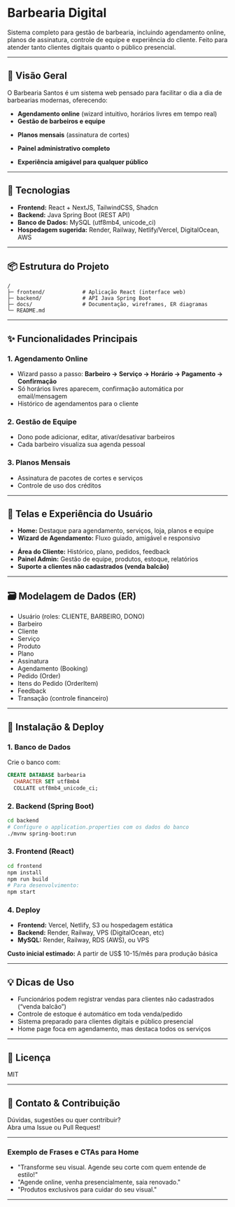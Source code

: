 # Barbearia Digital

Sistema completo para gestão de barbearia, incluindo agendamento online, planos de assinatura, controle de equipe e experiência do cliente. Feito para atender tanto clientes digitais quanto o público presencial.

---

## 🚀 Visão Geral

O Barbearia Santos é um sistema web pensado para facilitar o dia a dia de barbearias modernas, oferecendo:

- **Agendamento online** (wizard intuitivo, horários livres em tempo real)
- **Gestão de barbeiros e equipe**
<!-- - **Loja de produtos** (consumo local ou retirada) -->
- **Planos mensais** (assinatura de cortes)
<!-- - **Controle de estoque e pedidos** -->
<!-- - **Fluxo presencial** (venda para clientes avulsos sem cadastro) -->
- **Painel administrativo completo**
<!-- - **Gestão financeira e relatórios** -->
- **Experiência amigável para qualquer público**

---

## 🧩 Tecnologias

- **Frontend:** React + NextJS, TailwindCSS, Shadcn
- **Backend:** Java Spring Boot (REST API)
- **Banco de Dados:** MySQL (utf8mb4, unicode_ci)
- **Hospedagem sugerida:** Render, Railway, Netlify/Vercel, DigitalOcean, AWS

---

## 📦 Estrutura do Projeto

```
/
├─ frontend/            # Aplicação React (interface web)
├─ backend/             # API Java Spring Boot
├─ docs/                # Documentação, wireframes, ER diagramas
└─ README.md
```

---

## ✨ Funcionalidades Principais

### 1. Agendamento Online
- Wizard passo a passo: **Barbeiro → Serviço → Horário → Pagamento → Confirmação**
- Só horários livres aparecem, confirmação automática por email/mensagem
- Histórico de agendamentos para o cliente

### 2. Gestão de Equipe
- Dono pode adicionar, editar, ativar/desativar barbeiros
- Cada barbeiro visualiza sua agenda pessoal

<!-- ### 3. Loja de Produtos
- Venda de produtos para consumo local ou retirada
- Controle de estoque automático
- Pedidos podem ser feitos por clientes cadastrados ou presencialmente na barbearia -->

### 3. Planos Mensais
- Assinatura de pacotes de cortes e serviços
- Controle de uso dos créditos

<!-- ### 5. Controle Financeiro
- Relatórios de faturamento, comissão de barbeiros, controle de despesas -->

<!-- ### 6. Fluxo Presencial (Venda rápida)
- Funcionário registra venda para cliente avulso (sem cadastro)
- Estoque e pedidos são atualizados normalmente -->

---

## 🎨 Telas e Experiência do Usuário

- **Home:** Destaque para agendamento, serviços, loja, planos e equipe
- **Wizard de Agendamento:** Fluxo guiado, amigável e responsivo
<!-- - **Produtos em Destaque:** Loja integrada à experiência do cliente -->
- **Área do Cliente:** Histórico, plano, pedidos, feedback
- **Painel Admin:** Gestão de equipe, produtos, estoque, relatórios
- **Suporte a clientes não cadastrados (venda balcão)**

---

## 🗃️ Modelagem de Dados (ER)

- Usuário (roles: CLIENTE, BARBEIRO, DONO)
- Barbeiro
- Cliente
- Serviço
- Produto
- Plano
- Assinatura
- Agendamento (Booking)
- Pedido (Order)
- Itens do Pedido (OrderItem)
- Feedback
- Transação (controle financeiro)

<!-- *Veja o diagrama completo em* `/docs/er-diagram.mmd` -->

---

## 🔧 Instalação & Deploy

### 1. Banco de Dados

Crie o banco com:

```sql
CREATE DATABASE barbearia
  CHARACTER SET utf8mb4
  COLLATE utf8mb4_unicode_ci;
```

### 2. Backend (Spring Boot)

```bash
cd backend
# Configure o application.properties com os dados do banco
./mvnw spring-boot:run
```

### 3. Frontend (React)

```bash
cd frontend
npm install
npm run build
# Para desenvolvimento:
npm start
```

### 4. Deploy

- **Frontend:** Vercel, Netlify, S3 ou hospedagem estática
- **Backend:** Render, Railway, VPS (DigitalOcean, etc)
- **MySQL:** Render, Railway, RDS (AWS), ou VPS

**Custo inicial estimado:** A partir de US$ 10-15/mês para produção básica

---

## 💡 Dicas de Uso

- Funcionários podem registrar vendas para clientes não cadastrados (“venda balcão”)
- Controle de estoque é automático em toda venda/pedido
- Sistema preparado para clientes digitais e público presencial
- Home page foca em agendamento, mas destaca todos os serviços

---

## 📄 Licença

MIT

---

## 📣 Contato & Contribuição

Dúvidas, sugestões ou quer contribuir?  
Abra uma Issue ou Pull Request!

---

### Exemplo de Frases e CTAs para Home

- "Transforme seu visual. Agende seu corte com quem entende de estilo!"
- "Agende online, venha presencialmente, saia renovado."
- "Produtos exclusivos para cuidar do seu visual."

---